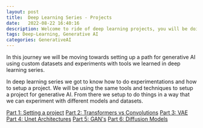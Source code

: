 ```yaml
---
layout: post
title:  Deep Learning Series - Projects
date:   2022-08-22 16:40:16
description: Welcome to ride of deep learning projects, you will be doing, setting up project, experimenting it.
tags: Deep-Learning, Generative AI
categories: GenerativeAI
---
```


In this journey we will be moving towards setting up a path for generative AI using custom datasets and experiments with tools we learned in deep learning series.

In deep learning series we got to know how to do experimentations and how to setup a project. We will be using the same tools and techniques to setup a project for generative AI. From there we setup to do things in a way that we can experiment with different models and datasets.


<a href="https://saisritejakuppa.github.io/blog/2022/DeepLearningSeries-1/">Part 1: Setting a project</a> 
<a href="">Part 2: Transformers vs Convolutions</a>
<a href="">Part 3: VAE</a>
<a href="">Part 4: Unet Architectures</a>
<a href="">Part 5: GAN's</a>
<a href="">Part 6: Diffusion Models</a>